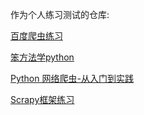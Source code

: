 作为个人练习测试的仓库:

[百度爬虫练习](/BaiduSpider)

[笨方法学python](https://gitee.com/ttyhtg/python-project/tree/master/LearnPython3theHardWay)

[Python 网络爬虫-从入门到实践](https://gitee.com/ttyhtg/python-project/tree/master/python_santostang)

[Scrapy框架练习](https://gitee.com/ttyhtg/python-project/tree/master/scrapy_frame)

